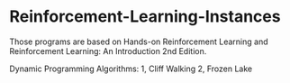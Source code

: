 # Reinforcement-Learning-Instances
Those programs are based on Hands-on Reinforcement Learning and Reinforcement Learning: An Introduction 2nd Edition.

Dynamic Programming Algorithms:
1, Cliff Walking
2, Frozen Lake
